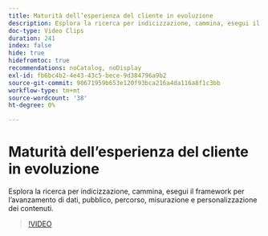 ```yaml
---
title: Maturità dell’esperienza del cliente in evoluzione
description: Esplora la ricerca per indicizzazione, cammina, esegui il framework per l’avanzamento di dati, pubblico, percorso, misurazione e personalizzazione dei contenuti.
doc-type: Video Clips
duration: 241
index: false
hide: true
hidefromtoc: true
recommendations: noCatalog, noDisplay
exl-id: fb6bc4b2-4e43-43c5-bece-9d384796a9b2
source-git-commit: 90671959b653e120f93bca216a4da116a8f1c3bb
workflow-type: tm+mt
source-wordcount: '38'
ht-degree: 0%

---
```


# Maturità dell’esperienza del cliente in evoluzione

Esplora la ricerca per indicizzazione, cammina, esegui il framework per l’avanzamento di dati, pubblico, percorso, misurazione e personalizzazione dei contenuti.

<!-- 85_S651_3442537_240_evolving-customer-experience-maturity -->
>[!VIDEO](https://video.tv.adobe.com/v/3458293/?learn=on&enablevpops=true)
